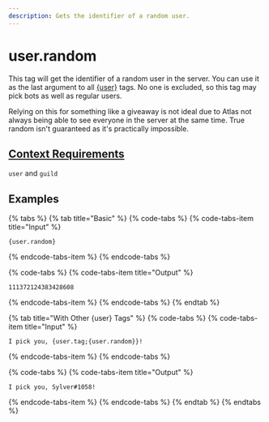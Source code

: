 ```yaml
---
description: Gets the identifier of a random user.
---
```


# user.random

This tag will get the identifier of a random user in the server. You can use it as the last argument to all [{user}](./) tags. No one is excluded, so this tag may pick bots as well as regular users.

  
Relying on this for something like a giveaway is not ideal due to Atlas not always being able to see everyone in the server at the same time. True random isn't guaranteed as it's practically impossible.

## [Context Requirements](../tags.md#context-requirements)

`user` and `guild`

## Examples

{% tabs %}
{% tab title="Basic" %}
{% code-tabs %}
{% code-tabs-item title="Input" %}
```text
{user.random}
```
{% endcode-tabs-item %}
{% endcode-tabs %}

{% code-tabs %}
{% code-tabs-item title="Output" %}
```text
111372124383428608
```
{% endcode-tabs-item %}
{% endcode-tabs %}
{% endtab %}

{% tab title="With Other {user} Tags" %}
{% code-tabs %}
{% code-tabs-item title="Input" %}
```text
I pick you, {user.tag;{user.random}}!
```
{% endcode-tabs-item %}
{% endcode-tabs %}

{% code-tabs %}
{% code-tabs-item title="Output" %}
```text
I pick you, Sylver#1058!
```
{% endcode-tabs-item %}
{% endcode-tabs %}
{% endtab %}
{% endtabs %}



